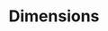 ---
layout: default
bigquery: https://console.cloud.google.com/bigquery?p=covid-19-dimensions-ai&page=table&d=data&t=publications
contributors: Digital Science, https://www.digital-science.com/
cost: Free for personal, non-commercial use.
description: Dimensions contains more than 100 million publications, ranging from
  articles published in scholarly journals, books and book chapters, to preprints
  and conference proceedings. All publications are contextualized with linked data
  sets, funding, publications, patents, clinical trials, and policy documents. You
  can also view associated categories, funders, institutions, and researcher profiles.
documentation: https://docs.dimensions.ai/bigquery/index.html
last_edit: 04/05/2022, 10:26:33
location: https://www.dimensions.ai/products/free/
maintained_by: Digital Science, https://www.digital-science.com/
schema_fields:
- registry
- arxiv_id
- research_org_countries
- open_access_categories_v2
- id
- foa_number
- reference_ids
- category_bra
- category_hra
- funding_details
- family_count
- email_address
- title
- mesh_terms
- patent_ids
- acronyms
- description
- date_modified
- funder_org_cities
- research_org_state_names
- funder_orgs
- funding_chf
- original_title
- citations
- associated_grant_ids
- category_hrcs_hc
- funder_org
- mesh_headings
- embargo_date
- doi
- current_assignee
- investigators
- original_abstract
- researcher_ids
- acknowledgements
- category_for
- research_org_country_names
- pmid
- application_number
- wikipedia_url
- abstract
- repository_name
- publication_year
- research_org_city_names
- funding_cny
- status
- category_uoa
- date_inserted
- address
- funder_countries
- established
- phase
- aliases
- associated_publication_id
- cited_by_ids
- citation_string
- issue
- proceedings_title
- clinical_trial_ids
- type
- isbn
- funding_nzd
- supporting_grant_ids
- assignee_countries
- research_org_cities
- metrics
- date_imported_gbq
- repository_id
- funding_amount
- active_years
- research_orgs
- start_date
- publication_ids
- resulting_publication_doi
- journal
- pmcid
- research_org_state_codes
- volume
- associated_publication_doi
- jurisdiction
- pages
- associated_publication_arxiv_id
- created_date
- editors
- category_icrp_ct
- repository_url
- date_online
- category_hrcs_rac
- funder_org_acronyms
- filing_year
- funding_eur
- open_access_categories
- acronym
- associated_publication_pmid
- funding_aud
- date_normal
- organisation_details
- priority_year
- filing_date
- language
- end_year
- funding_jpy
- family_members_ids
- original_assignee
- book_series_title
- types
- parent_id
- resulting_publication_ids
- current_assignee_orgs
- expiration_date
- cpc
- citations_count
- legal_events
- license
- granted_year
- publication_date
- kind
- funding_cad
- conference
- filing_status
- journal_lists
- conditions
- linkout
- relationships
- links
- interventions
- concepts
- category_rcdc
- eisbn
- grant_number
- legal_status
- ipcr
- date
- external_ids
- family_id
- original_assignee_orgs
- granted_date
- category_icrp_cso
- publisher
- date_print
- categories
- inventor_names
- gender
- authors
- altmetrics
- brief_title
- category_sdg
- funder_org_countries
- funding_usd
- source_id
- funder_org_state_codes
- funding_currency
- start_year
- subtitles
- book_title
- year
- name
- original_assignee_countries
- assignee_orgs
- priority_date
- end_date
- labels
- funding_gbp
- expiration_year
- current_assignee_countries
shortname: dimensions
tags:
- scholarly literature
- patents
- funding
- clinical trials
- academic profiles
terms_of_use: 'Use of both the Dimensions COVID-19 dataset and full Dimensions dataset
  are subject to the Dimensions Terms of use: https://www.dimensions.ai/policies-terms-legal '
title: Dimensions
uuid: dcff88bd-fe6b-4fdb-8159-809bf9d7bc1c
---